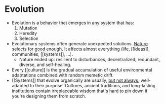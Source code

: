 # Evolution

- Evolution is a behavior that emerges in any system that has:
  1. Mutation
  2. Heredity
  3. Selection
- Evolutionary systems often generate unexpected solutions. [Nature selects for good enough](http://gordonbrander.com/pattern/evolution/). It affects almost everything (life, [[ideas]], communities, [[systems]], ...).
  - Nature ended up: resilient to disturbances, decentralized, redundant, diverse, and self-healing.
- Every [[culture]] is the gradual accumulation of useful environmental adaptations combined with random memetic drift.
- [[Systems]] that evolve organically are usually, [but not always](https://slatestarcodex.com/2017/03/16/book-review-seeing-like-a-state/), well-adapted to their purpose. Cultures, ancient traditions, and long-lasting institutions contain irreplaceable wisdom that's hard to pin down if you're designing them from scratch.
